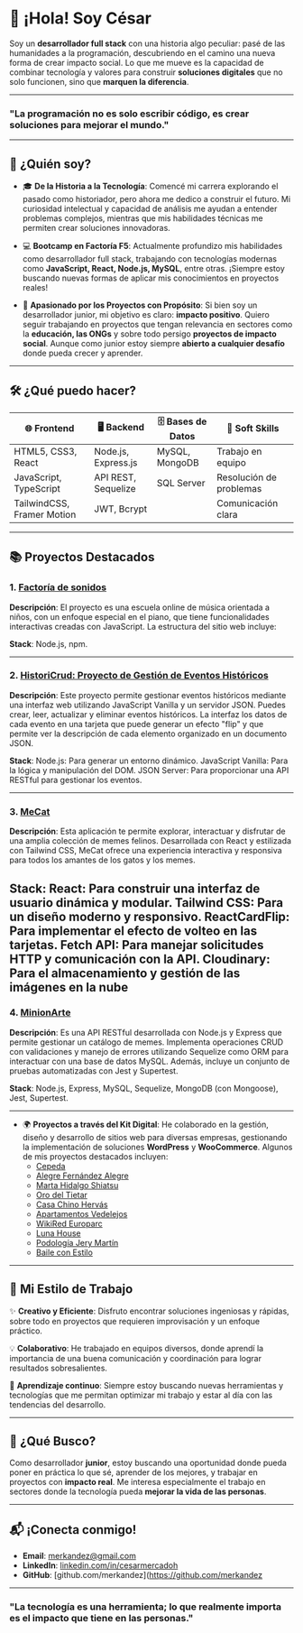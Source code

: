 # 👋 ¡Hola! Soy César

Soy un **desarrollador full stack** con una historia algo peculiar: pasé de las humanidades a la programación, descubriendo en el camino una nueva forma de crear impacto social. Lo que me mueve es la capacidad de combinar tecnología y valores para construir **soluciones digitales** que no solo funcionen, sino que **marquen la diferencia**.

---

### "La programación no es solo escribir código, es crear soluciones para mejorar el mundo."

---

## 🌟 ¿Quién soy?

- 🎓 **De la Historia a la Tecnología**: Comencé mi carrera explorando el pasado como historiador, pero ahora me dedico a construir el futuro. Mi curiosidad intelectual y capacidad de análisis me ayudan a entender problemas complejos, mientras que mis habilidades técnicas me permiten crear soluciones innovadoras.
  
- 💻 **Bootcamp en Factoría F5**: Actualmente profundizo mis habilidades como desarrollador full stack, trabajando con tecnologías modernas como **JavaScript, React, Node.js, MySQL**, entre otras. ¡Siempre estoy buscando nuevas formas de aplicar mis conocimientos en proyectos reales!
  
- 🚀 **Apasionado por los Proyectos con Propósito**: Si bien soy un desarrollador junior, mi objetivo es claro: **impacto positivo**. Quiero seguir trabajando en proyectos que tengan relevancia en sectores como la **educación, las ONGs** y sobre todo persigo **proyectos de impacto social**. Aunque como junior estoy siempre **abierto a cualquier desafío** donde pueda crecer y aprender.

---

## 🛠️ ¿Qué puedo hacer?

| 🌐 **Frontend**      | 🖥️ **Backend**       | 🗄️ **Bases de Datos**  | 🧠 **Soft Skills**      |
| ------------------- | -------------------- | ---------------------- | ---------------------- |
| HTML5, CSS3, React   | Node.js, Express.js  | MySQL, MongoDB         | Trabajo en equipo       |
| JavaScript, TypeScript | API REST, Sequelize | SQL Server             | Resolución de problemas |
| TailwindCSS, Framer Motion | JWT, Bcrypt     |                       | Comunicación clara      |

---

## 📚 Proyectos Destacados

### 1. **[Factoría de sonidos](https://github.com/merkandez/Toquen-el_DOM)**
**Descripción**: El proyecto es una escuela online de música orientada a niños, con un enfoque especial en el piano, que tiene funcionalidades interactivas creadas con JavaScript. La estructura del sitio web incluye:

**Stack**: Node.js, npm.

---

### 2. **[HistoriCrud: Proyecto de Gestión de Eventos Históricos](https://github.com/merkandez/historicrud)**
**Descripción**: Este proyecto permite gestionar eventos históricos mediante una interfaz web utilizando JavaScript Vanilla y un servidor JSON. Puedes crear, leer, actualizar y eliminar eventos históricos. La interfaz los datos de cada evento en una tarjeta que puede generar un efecto "flip" y que permite ver la descripción de cada elemento organizado en un documento JSON.

**Stack**: Node.js: Para generar un entorno dinámico. JavaScript Vanilla: Para la lógica y manipulación del DOM. JSON Server: Para proporcionar una API RESTful para gestionar los eventos.

---

### 3. **[MeCat](https://github.com/jruizndev/memecatmuseum)**
**Descripción**: Esta aplicación te permite explorar, interactuar y disfrutar de una amplia colección de memes felinos. Desarrollada con React y estilizada con Tailwind CSS, MeCat ofrece una experiencia interactiva y responsiva para todos los amantes de los gatos y los memes.

**Stack**: React: Para construir una interfaz de usuario dinámica y modular.
Tailwind CSS: Para un diseño moderno y responsivo.
ReactCardFlip: Para implementar el efecto de volteo en las tarjetas.
Fetch API: Para manejar solicitudes HTTP y comunicación con la API.
Cloudinary: Para el almacenamiento y gestión de las imágenes en la nube
---

### 4. **[MinionArte](https://github.com/Dario3111/Minionarte)**
**Descripción**: Es una API RESTful desarrollada con Node.js y Express que permite gestionar un catálogo de memes. Implementa operaciones CRUD con validaciones y manejo de errores utilizando Sequelize como ORM para interactuar con una base de datos MySQL. Además, incluye un conjunto de pruebas automatizadas con Jest y Supertest.

**Stack**: Node.js, Express, MySQL, Sequelize, MongoDB (con Mongoose), Jest, Supertest.

---

- 🌍 **Proyectos a través del Kit Digital**: He colaborado en la gestión, diseño y desarrollo de sitios web para diversas empresas, gestionando la implementación de soluciones **WordPress** y **WooCommerce**. Algunos de mis proyectos destacados incluyen:
  - [Cepeda](https://cepeda.es/)
  - [Alegre Fernández Alegre](https://alegrefernandezalegre.com/)
  - [Marta Hidalgo Shiatsu](https://martahidalgoshiatsu.com/)
  - [Oro del Tietar](https://orodeltietar.com/)
  - [Casa Chino Hervás](https://casachinohervas.com/)
  - [Apartamentos Vedelejos](https://apartamentosvedelejos.com/)
  - [WikiRed Europarc](https://wikiredeuroparc.org/)
  - [Luna House](https://lunahouse.es/)
  - [Podología Jery Martín](https://podologiajerymartin.com/)
  - [Baile con Estilo](https://baileconestilo.com/)
 
---

## 🚀 Mi Estilo de Trabajo

✨ **Creativo y Eficiente**: Disfruto encontrar soluciones ingeniosas y rápidas, sobre todo en proyectos que requieren improvisación y un enfoque práctico.

💡 **Colaborativo**: He trabajado en equipos diversos, donde aprendí la importancia de una buena comunicación y coordinación para lograr resultados sobresalientes.

🔧 **Aprendizaje continuo**: Siempre estoy buscando nuevas herramientas y tecnologías que me permitan optimizar mi trabajo y estar al día con las tendencias del desarrollo.

---

## 🎯 ¿Qué Busco?

Como desarrollador **junior**, estoy buscando una oportunidad donde pueda poner en práctica lo que sé, aprender de los mejores, y trabajar en proyectos con **impacto real**. Me interesa especialmente el trabajo en sectores donde la tecnología pueda **mejorar la vida de las personas**.

---

## 📬 ¡Conecta conmigo!

- **Email**: [merkandez@gmail.com](mailto:merkandez@gmail.com)
- **LinkedIn**: [linkedin.com/in/cesarmercadoh](https://www.linkedin.com/in/cesarmercadoh)
- **GitHub**: [github.com/merkandez](https://github.com/merkandez

---

### "La tecnología es una herramienta; lo que realmente importa es el impacto que tiene en las personas."
